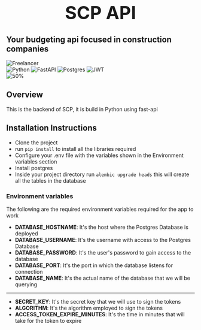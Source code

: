 # <center style="font-size: 3rem;">**SCP API**</center>
## Your budgeting api focused in construction companies
![Freelancer](https://img.shields.io/badge/Freelancer-29B2FE?style=for-the-badge&logo=Freelancer&logoColor=white)\
![Python](https://img.shields.io/badge/python-3670A0?style=for-the-badge&logo=python&logoColor=ffdd54)
![FastAPI](https://img.shields.io/badge/FastAPI-005571?style=for-the-badge&logo=fastapi)
![Postgres](https://img.shields.io/badge/postgres-%23316192.svg?style=for-the-badge&logo=postgresql&logoColor=white)
![JWT](https://img.shields.io/badge/JWT-black?style=for-the-badge&logo=JSON%20web%20tokens)
\
![50%](https://progress-bar.dev/15)
## Overview
This is the backend of SCP, it is build in Python using fast-api

## Installation Instructions

- Clone the project
- run `pip install` to install all the libraries required
- Configure your .env file with the variables shown in the Environment variables section 
- Install postgres
- Inside your project directory run `alembic upgrade heads` this will create all the tables in the database 

### Environment variables

The following are the required environment variables required for the app to
work

- **DATABASE_HOSTNAME**: It's the host where the Postgres Database is deployed
- **DATABASE_USERNAME**:  It's the username with access to the Postgres Database
- **DATABASE_PASSWORD**:  It's the user's password to gain access to the database
- **DATABASE_PORT**:  It's the port in which the database listens for connection
- **DATABASE_NAME**: It's the actual name of the database that we will be querying
---
- **SECRET_KEY**: It's the secret key that we will use to sign the tokens
- **ALGORITHM**: It's the algorithm employed to sign the tokens
- **ACCESS_TOKEN_EXPIRE_MINUTES**: It's the time in minutes that will take for the token to expire


